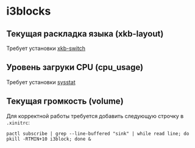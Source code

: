 # i3blocks

## Текущая раскладка языка (xkb-layout)

Требует установки [xkb-switch](https://aur.archlinux.org/packages/xkb-switch/)

## Уровень загруки CPU (cpu_usage)

Требует установки [sysstat](https://archlinux.org/packages/community/x86_64/sysstat/)

## Текущая громкость (volume)

Для корректной работы требуется добавить следующую строчку в `.xinitrc`:

```shell
pactl subscribe | grep --line-buffered "sink" | while read line; do pkill -RTMIN+10 i3block; done &
```
